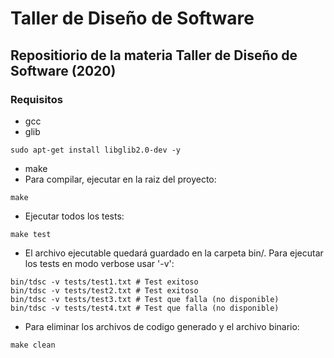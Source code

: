 # Taller de Diseño de Software
## Repositiorio de la materia Taller de Diseño de Software (2020)

### Requisitos
 - gcc
 - glib
 ```
sudo apt-get install libglib2.0-dev -y 
```
 - make
 - Para compilar, ejecutar en la raiz del proyecto:

```
make
```

 - Ejecutar todos los tests:

```
make test
```

 - El archivo ejecutable quedará guardado en la carpeta bin/. Para ejecutar los tests en modo verbose usar '-v':

```
bin/tdsc -v tests/test1.txt # Test exitoso
bin/tdsc -v tests/test2.txt # Test exitoso
bin/tdsc -v tests/test3.txt # Test que falla (no disponible)
bin/tdsc -v tests/test4.txt # Test que falla (no disponible)
```

 - Para eliminar los archivos de codigo generado y el archivo binario:

```
make clean
```